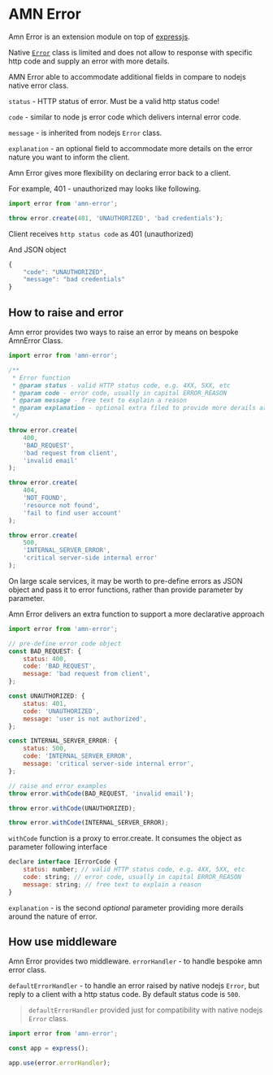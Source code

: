 # AMN Error

Amn Error is an extension module on top of [expressjs](#https://expressjs.com/).

Native [`Error`](#https://nodejs.org/api/errors.html) class is limited and does not allow to response with specific http code and supply an error with more details.

AMN Error able to accommodate additional fields in compare to nodejs native error class.

`status` - HTTP status of error. Must be a valid http status code!

`code` - similar to node js error code which delivers internal error code.

`message` - is inherited from nodejs `Error` class.

`explanation` - an optional field to accommodate more details on the error nature you want to inform the client.

Amn Error gives more flexibility on declaring error back to a client.

For example, 401 - unauthorized may looks like following.

```javascript
import error from 'amn-error';

throw error.create(401, 'UNAUTHORIZED', 'bad credentials');
```

Client receives `http status code` as 401 (unauthorized)

And JSON object

```javascript
{
    "code": "UNAUTHORIZED",
    "message": "bad credentials"
}
```

## How to raise and error

Amn error provides two ways to raise an error by means on bespoke AmnError Class.

```javascript
import error from 'amn-error';

/**
 * Error function
 * @param status - valid HTTP status code, e.g. 4XX, 5XX, etc
 * @param code - error code, usually in capital ERROR_REASON
 * @param message - free text to explain a reason
 * @param explanation - optional extra filed to provide more derails around a nature of an error
 */

throw error.create(
    400,
    'BAD_REQUEST',
    'bad request from client',
    'invalid email'
);

throw error.create(
    404,
    'NOT_FOUND',
    'resource not found',
    'fail to find user account'
);

throw error.create(
    500,
    'INTERNAL_SERVER_ERROR',
    'critical server-side internal error'
);
```

On large scale services, it may be worth to pre-define errors as JSON object and pass it to error functions, rather than provide parameter by parameter.

Amn Error delivers an extra function to support a more declarative approach

```javascript
import error from 'amn-error';

// pre-define error code object
const BAD_REQUEST: {
    status: 400,
    code: 'BAD_REQUEST',
    message: 'bad request from client',
};

const UNAUTHORIZED: {
    status: 401,
    code: 'UNAUTHORIZED',
    message: 'user is not authorized',
};

const INTERNAL_SERVER_ERROR: {
    status: 500,
    code: 'INTERNAL_SERVER_ERROR',
    message: 'critical server-side internal error',
};

// raise and error examples
throw error.withCode(BAD_REQUEST, 'invalid email');

throw error.withCode(UNAUTHORIZED);

throw error.withCode(INTERNAL_SERVER_ERROR);
```

`withCode` function is a proxy to error.create. It consumes the object as parameter following interface

```javascript
declare interface IErrorCode {
    status: number; // valid HTTP status code, e.g. 4XX, 5XX, etc
    code: string; // error code, usually in capital ERROR_REASON
    message: string; // free text to explain a reason
}
```

`explanation` - is the second _optional_ parameter providing more derails around the nature of error.

## How use middleware

Amn Error provides two middleware.
`errorHandler` - to handle bespoke amn error class.

`defaultErrorHandler` - to handle an error raised by native nodejs `Error`, but reply to a client with a http status code. By default status code is `500`.

> `defaultErrorHandler` provided just for compatibility with native nodejs `Error` class.

```javascript
import error from 'amn-error';

const app = express();

app.use(error.errorHandler);
```
